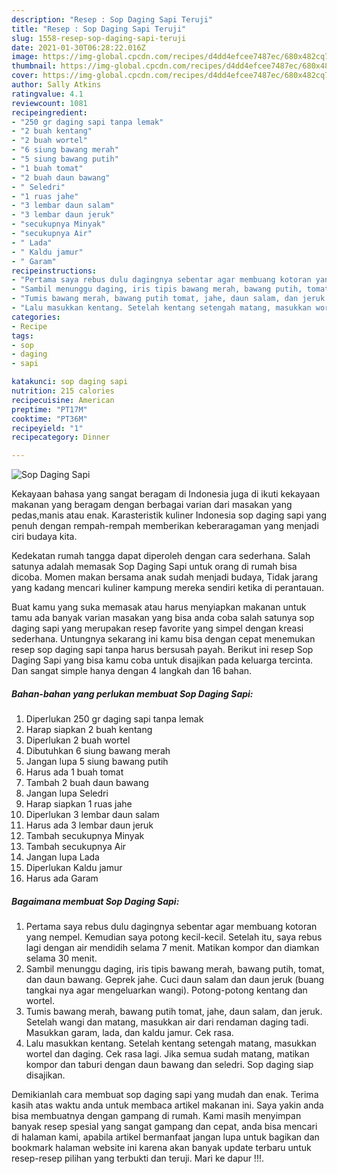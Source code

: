 ```yaml
---
description: "Resep : Sop Daging Sapi Teruji"
title: "Resep : Sop Daging Sapi Teruji"
slug: 1558-resep-sop-daging-sapi-teruji
date: 2021-01-30T06:28:22.016Z
image: https://img-global.cpcdn.com/recipes/d4dd4efcee7487ec/680x482cq70/sop-daging-sapi-foto-resep-utama.jpg
thumbnail: https://img-global.cpcdn.com/recipes/d4dd4efcee7487ec/680x482cq70/sop-daging-sapi-foto-resep-utama.jpg
cover: https://img-global.cpcdn.com/recipes/d4dd4efcee7487ec/680x482cq70/sop-daging-sapi-foto-resep-utama.jpg
author: Sally Atkins
ratingvalue: 4.1
reviewcount: 1081
recipeingredient:
- "250 gr daging sapi tanpa lemak"
- "2 buah kentang"
- "2 buah wortel"
- "6 siung bawang merah"
- "5 siung bawang putih"
- "1 buah tomat"
- "2 buah daun bawang"
- " Seledri"
- "1 ruas jahe"
- "3 lembar daun salam"
- "3 lembar daun jeruk"
- "secukupnya Minyak"
- "secukupnya Air"
- " Lada"
- " Kaldu jamur"
- " Garam"
recipeinstructions:
- "Pertama saya rebus dulu dagingnya sebentar agar membuang kotoran yang nempel. Kemudian saya potong kecil-kecil. Setelah itu, saya rebus lagi dengan air mendidih selama 7 menit. Matikan kompor dan diamkan selama 30 menit."
- "Sambil menunggu daging, iris tipis bawang merah, bawang putih, tomat, dan daun bawang. Geprek jahe. Cuci daun salam dan daun jeruk (buang tangkai nya agar mengeluarkan wangi). Potong-potong kentang dan wortel."
- "Tumis bawang merah, bawang putih tomat, jahe, daun salam, dan jeruk. Setelah wangi dan matang, masukkan air dari rendaman daging tadi. Masukkan garam, lada, dan kaldu jamur. Cek rasa."
- "Lalu masukkan kentang. Setelah kentang setengah matang, masukkan wortel dan daging. Cek rasa lagi. Jika semua sudah matang, matikan kompor dan taburi dengan daun bawang dan seledri. Sop daging siap disajikan."
categories:
- Recipe
tags:
- sop
- daging
- sapi

katakunci: sop daging sapi 
nutrition: 215 calories
recipecuisine: American
preptime: "PT17M"
cooktime: "PT36M"
recipeyield: "1"
recipecategory: Dinner

---
```



![Sop Daging Sapi](https://img-global.cpcdn.com/recipes/d4dd4efcee7487ec/680x482cq70/sop-daging-sapi-foto-resep-utama.jpg)

Kekayaan bahasa yang sangat beragam di Indonesia juga di ikuti kekayaan makanan yang beragam dengan berbagai varian dari masakan yang pedas,manis atau enak. Karasteristik kuliner Indonesia sop daging sapi yang penuh dengan rempah-rempah memberikan keberaragaman yang menjadi ciri budaya kita.


Kedekatan rumah tangga dapat diperoleh dengan cara sederhana. Salah satunya adalah memasak Sop Daging Sapi untuk orang di rumah bisa dicoba. Momen makan bersama anak sudah menjadi budaya, Tidak jarang yang kadang mencari kuliner kampung mereka sendiri ketika di perantauan.



Buat kamu yang suka memasak atau harus menyiapkan makanan untuk tamu ada banyak varian masakan yang bisa anda coba salah satunya sop daging sapi yang merupakan resep favorite yang simpel dengan kreasi sederhana. Untungnya sekarang ini kamu bisa dengan cepat menemukan resep sop daging sapi tanpa harus bersusah payah.
Berikut ini resep Sop Daging Sapi yang bisa kamu coba untuk disajikan pada keluarga tercinta. Dan sangat simple hanya dengan 4 langkah dan 16 bahan.


<!--inarticleads1-->

##### Bahan-bahan yang perlukan membuat Sop Daging Sapi:

1. Diperlukan 250 gr daging sapi tanpa lemak
1. Harap siapkan 2 buah kentang
1. Diperlukan 2 buah wortel
1. Dibutuhkan 6 siung bawang merah
1. Jangan lupa 5 siung bawang putih
1. Harus ada 1 buah tomat
1. Tambah 2 buah daun bawang
1. Jangan lupa  Seledri
1. Harap siapkan 1 ruas jahe
1. Diperlukan 3 lembar daun salam
1. Harus ada 3 lembar daun jeruk
1. Tambah secukupnya Minyak
1. Tambah secukupnya Air
1. Jangan lupa  Lada
1. Diperlukan  Kaldu jamur
1. Harus ada  Garam




<!--inarticleads2-->

##### Bagaimana membuat  Sop Daging Sapi:

1. Pertama saya rebus dulu dagingnya sebentar agar membuang kotoran yang nempel. Kemudian saya potong kecil-kecil. Setelah itu, saya rebus lagi dengan air mendidih selama 7 menit. Matikan kompor dan diamkan selama 30 menit.
1. Sambil menunggu daging, iris tipis bawang merah, bawang putih, tomat, dan daun bawang. Geprek jahe. Cuci daun salam dan daun jeruk (buang tangkai nya agar mengeluarkan wangi). Potong-potong kentang dan wortel.
1. Tumis bawang merah, bawang putih tomat, jahe, daun salam, dan jeruk. Setelah wangi dan matang, masukkan air dari rendaman daging tadi. Masukkan garam, lada, dan kaldu jamur. Cek rasa.
1. Lalu masukkan kentang. Setelah kentang setengah matang, masukkan wortel dan daging. Cek rasa lagi. Jika semua sudah matang, matikan kompor dan taburi dengan daun bawang dan seledri. Sop daging siap disajikan.




Demikianlah cara membuat sop daging sapi yang mudah dan enak. Terima kasih atas waktu anda untuk membaca artikel makanan ini. Saya yakin anda bisa membuatnya dengan gampang di rumah. Kami masih menyimpan banyak resep spesial yang sangat gampang dan cepat, anda bisa mencari di halaman kami, apabila artikel bermanfaat jangan lupa untuk bagikan dan bookmark halaman website ini karena akan banyak update terbaru untuk resep-resep pilihan yang terbukti dan teruji. Mari ke dapur !!!. 

